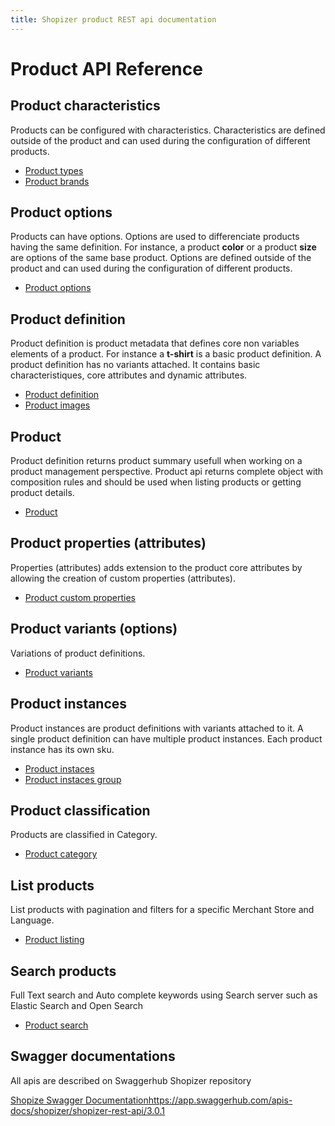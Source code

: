 ```yaml
---
title: Shopizer product REST api documentation
---
```


# Product API Reference

## Product characteristics

Products can be configured with characteristics. Characteristics are defined outside of the product and can used during the configuration of different products.

- [Product types](./product-types)
- [Product brands](./product-brands)

## Product options

Products can have options. Options are used to differenciate products having the same definition. For instance, a product **color** or a product **size** are options of the same base product. Options are defined outside of the product and can used during the configuration of different products.

- [Product options](./product-options)

## Product definition

Product definition is product metadata that defines core non variables elements of a product. For instance a **t-shirt** is a basic product definition. A product definition has no variants attached. It contains basic characteristiques, core attributes and dynamic attributes.

- [Product definition](./product-definition)
- [Product images](./product-images)

## Product

Product definition returns product summary usefull when working on a product management perspective. Product api returns complete object with composition rules and should be used when listing products or getting product details.

- [Product](./product)

## Product properties (attributes)

Properties (attributes) adds extension to the product core attributes by allowing the creation of custom properties (attributes).

- [Product custom properties](./product-properties)

## Product variants (options)

Variations of product definitions.

- [Product variants](./product-variants)

## Product instances

Product instances are product definitions with variants attached to it. A single product definition can have multiple product instances. Each product instance has its own sku.

- [Product instaces](./product-instances)
- [Product instaces group](./product-instances-group)

## Product classification

Products are classified in Category.

- [Product category](./product-category)

## List products

List products with pagination and filters for a specific Merchant Store and Language.

- [Product listing](./product-listing)

## Search products

Full Text search and Auto complete keywords using Search server such as Elastic Search and Open Search

- [Product search](./product-search)


## Swagger documentations

All apis are described on Swaggerhub Shopizer repository

[Shopize Swagger Documentation](https://groups.google.com/forum/#!forum/shopizer)https://app.swaggerhub.com/apis-docs/shopizer/shopizer-rest-api/3.0.1